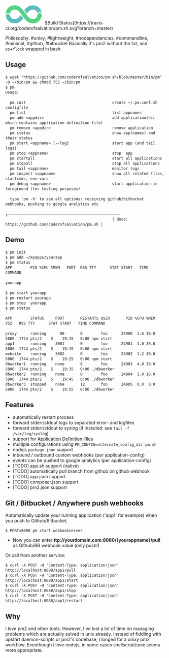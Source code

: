 <img src="doc/logo.png" width="120"/>
![Build Status](https://travis-ci.org/coderofsalvation/pm.sh.svg?branch=master)


Philosophy: #unixy, #lightweight, #nodependencies, #commandline, #minimal, #github, #bitbucket
Basically it's pm2 without the fat, and `ps`+`flock` wrapped in bash.

## Usage

    $ wget "https://github.com/coderofsalvation/pm.sh/blob/master/bin/pm" -O ~/bin/pm && chmod 755 ~/bin/pm
    $ pm
    Usage:                                                                                                          
                                                                                                                    
      pm init                                      create ~/.pm.conf.sh configfile                                  
      pm list                                      list appnames                                                    
      pm add <appdir>                              add application(dir which contains application definition file)  
      pm remove <appdir>                           remove application                                               
      pm status                                    show app(names) and their status                                 
      pm start <appname> [--log]                   start app (and tail logs)                                        
      pm stop <appname>                            stop  app                                                        
      pm startall                                  start all applications                                           
      pm stopall                                   stop all applications                                            
      pm tail <appname>                            monitor logs                                                     
      pm inspect <appname>                         show all related files, startcmds, env-vars                      
      pm debug <appname>                           start application in foreground (for testing purposes)           
                                                                                                                    
      type 'pm -h' to see all options: receiving github/bitbucket webhooks, pushing to google analytics etc
                                                   ┌─────────────────────────────────────────────────┐              
                                                   │ docs: https://github.com/coderofsalvation/pm.sh │              
                                                                                                                

## Demo 
    $ pm init
    $ pm add ~/myapps/yourapp
    $ pm status
    APP        PID %CPU %MEM   PORT  RSS TTY      STAT START   TIME COMMAND
    
    yourapp                                                         
    
    $ pm start yourapp
    $ pm restart yourapp
    $ pm stop  yourapp
    $ pm status

    APP        STATUS     PORT       RESTARTS USER       PID %CPU %MEM    VSZ   RSS TTY      STAT START   TIME COMMAND

    proxy      running      80       0        foo      24900  1.6 10.0   5800  1744 pts/2    S    19:15   0:00 npm start
    app1       running    3001       0        foo      24901  1.0 20.0   5800  1744 pts/2    S    19:19   0:00 npm start
    website    running    3002       0        foo      24902  1.2 10.0   5800  1744 pts/2    S    19:25   0:00 npm start
    dbworker1  running    none       0        foo      24903  4.0 30.0   5800  1744 pts/2    S    19:35   0:00 ./dbworker
    dbworker2  running    none       0        foo      24904  1.0 10.0   5800  1744 pts/2    S    19:45   0:00 ./dbworker
    dbworker3  stopped    none       12       foo      24905  0.0  0.0   5800  1744 pts/2    S    19:55   0:00 ./dbworker

## Features

* automatically restart process
* forward stderr/stdout logs to separated error- and logfiles
* forward stderr/stdout to syslog (if installed: see `tail -f /var/log/syslog`)
* support for [Application Definition-files](doc/application-definition.md)
* multiple configurations using `PM_CONFIG=alternate_config_dir pm.sh`
* nodejs `package.json` support
* inbound / outbound custom webhooks (per application-config)
* events can be pushed to google analytics (per application-config)
* [TODO] app.sh support (native)
* [TODO] automatically pull branch from github on github webhook
* [TODO] app.json support
* [TODO] composer.json support
* [TODO] pm2.json support

## Git / Bitbucket / Anywhere push webhooks

Automatically update your running application ('app1' for example) when you push to Github/Bitbucket.

    $ PORT=8080 pm start webhookserver
    
* Now you can enter __ttp://yourdomain.com:8080/{yourappname}/pull__ as Github/BB webhook value (only push!)

Or call from another service:

    $ curl -X POST -H 'Content-Type: application/json' http://localhost:8080/app1/pull
    $ curl -X POST -H 'Content-Type: application/json' http://localhost:8080/app1/start
    $ curl -X POST -H 'Content-Type: application/json' http://localhost:8080/app1/stop
    $ curl -X POST -H 'Content-Type: application/json' http://localhost:8080/app1/restart

## Why

I love pm2 and other tools.
However, I've lost a lot of time on managing problems which are actually solved in unix already.
Instead of fiddling with upstart daemon-scripts or pm2's codebase, I longed for a unixy pm2 workflow.
Eventhough i love nodejs, in some cases shellscript/unix seems more appropriate.
